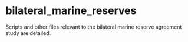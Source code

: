 # bilateral_marine_reserves
Scripts and other files relevant to the bilateral marine reserve agreement study are detailed.
